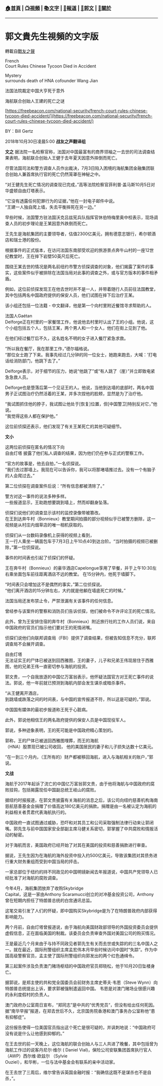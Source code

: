 ###  [:house:首頁](https://github.com/ourhimalayas/home) | [:tv:視頻](https://github.com/ourhimalayas/videos) | [:books:文字](https://github.com/ourhimalayas/txt) | [:newspaper:報道](https://github.com/ourhimalayas/news) | [:eagle:郭文](https://github.com/ourhimalayas/guomedia) | [:pray:關於](https://github.com/ourhimalayas/home/tree/master/about)
---
# 郭文貴先生視頻的文字版
轉載自[戰友之聲](http://littleantvoice.blogspot.com)

French<br>Court Rules Chinese Tycoon Died in Accident

Mystery<br>surrounds death of HNA cofounder Wang Jian

法国法院裁定中国大亨死于意外

海航联合创始人王建的死亡之谜

[https://freebeacon.com/national-security/french-court-rules-chinese-tycoon-died-accident/](https://freebeacon.com/national-security/french-court-rules-chinese-tycoon-died-accident/)

BY：Bill Gertz

2018年10月30日凌晨5:00
**战友之声翻译组**


**文之**
据法院一名检察官称，法国对中国最富有的商界领袖之一去世的司法调查结果表明，海航联合创始人王健于去年夏天因意外摔倒而死亡。


尽管法国司法和警方调查人员作出裁决，7月3日陷入困境的海航集团金融集团联合创始人兼首席执行官的死亡仍然笼罩在神秘之中。

“对王健先生死亡情况的调查现已完成，”高等法院检察官菲利普·盖马斯10月5日对华盛顿自由灯塔表示。

“它没有透露任何犯罪行为的证据，”他在一封电子邮件中说。<br>“王建一人独自爬上墙，失去平衡摔死在另一边。”

早些时候，法国警方驻法国沃克吕兹宪兵队指挥官休伯特梅里奥中校表示，现场调查人员的初步理论是王某因意外跌倒而死亡。

王先生是海航集团的主要领导者，估值2300亿美元，拥有德意志银行，希尔顿酒店和瑞士港的股份。

根据事件的正式版本，在访问法国东南部受欢迎的旅游景点奔牛山村的一座12世纪教堂时，王在摔下岩壁50英尺后死亡。

围绕王某去世的情况是两名前纽约市警方侦探调查的对象，他们揭露了案件的事实，这些案件似乎被排除在法国当局对此事的调查之外，或与官方版本的事件相矛盾。

例如，这位前侦探发现王在他去世时并不是一人，并带着随行人员前往法国教堂，其中包括两名中国政府提供的保安人员，他们试图在摔下后治疗王某。

该小组还包括一位法籍 - 中文翻译，他是第一个向村里附近餐馆寻求帮助的人。

法国人Gaétan<br>Delforge正在村里的一家餐馆工作，他说他去村里时认出了王的小组。他说，这个小组包括五个人，包括王某，两个男人和一个女人，他们在街上见到了他。

在他们经过餐厅后不久，这名姓名不明的女子进入餐厅紧急求救。

“所以我在餐厅，我在那里工作，”德尔福格说。<br>“那位女士跑了下来。我事先经过几分钟的同一位女士，她跑来跑去，大喊：'打电话给消防部门，他跳下去了。”

Delforge表示，对于细节的压力，她说“他跳了”或“有人跳了（崖）”并立即致电紧急急救人员。

Delforge也是堕落后第一个见证王的人。他说，当他到达墙的底部时，两名中国男子正试图治疗仍然活着的王某，并多次捏他的脸颊，显然是为了治疗他。

“我试图抓住他的脖子，我试图让他处于[恢复]位置，但[中国警卫]特别反对它，”他说。<br>“我觉得这些人都在保护他。”

这位前侦探还表示，他们发现了有关王某死亡的其他可疑细节。


**文小**

这两位前侦探在匿名的情况下向<br>自由灯塔 披露了他们私人调查的结果，因为他们仍在参与正式的警察工作。

“官方的故事是，他去自拍，”一名侦探说。<br>“我们去过那墙上。我现在可以告诉你，我可以将那堵墙推过去。没有一个有脑子的人会爬过去。”

第二位侦探在调查案件后说：“所有信息都被清除了。”

警方对这一事件的说法多种多样。<br>一些报道显示，王助跑想要跳到墙上，然而却翻身坠落。

侦探们说他们的调查显示该村的监控录像带被篡改。<br>在王到达奔牛村（Bonnieux）教堂期间拍摄的部分视频似乎已被警方删除，这一视频是从村庄内烟草店的唯一相机获取的。

侦探们从一台数码录像机上获得的视频上看到，<br>王一行人乘坐一辆面包车于7月3日上午10点40到达台阶。“当时拍摄的视频已被删除，”第一位侦探说。

事件的时间表也引起了侦探们的怀疑。

王在奔牛村（Bonnieux）的豪华酒店Capelongue享用了早餐，并于上午10:30左右乘坐面包车前往距离酒店不远的教堂。 在15分钟内，他死于墙脚下。

“时间表只会增加这不是偶然的事实，”第二位侦探说。<br>“他们离开酒店的15分钟左右，大约就是他躺在墙底死亡的时候。”

法国当局还发布禁止令，严禁泄漏有关该事件的任何信息。

曾经参与该案件的警察和消防员们告诉侦探，他们被命令不许评论王的死亡情况。

此外，曾为王安排住宿的奔牛村（Bonnieux）附近旅行社的工作人员们说，来自中国政府的官员们指示他们要对王的死情闭嘴。

侦探们说他们向联邦调查局（FBI）提供了调查结果，但被告知信息不充分，联邦调查局不会展开调查。

自由灯塔<br>无法证实王的尸体已被送到回西雅图，王的妻子，儿子和兄弟王伟现居住于西雅图，他的兄弟王伟一直密切参与海航的投资。

郭文贵，一个自我放逐的中国亿万富翁表示，他怀疑法国官方对王死亡事件的说法。郭说，他一年前就已预测到海航内部会发生谋杀或暗杀事件。

“从王健离开酒店，<br>到跳墙或跌落之间的时间表，与中国的宣传报道不符，所以这是可疑的，”郭说。

中国国有媒体的最初步报道称王死于心脏病。

此外，郭说他相信王的两名政府提供的保安人员是中国现役军人。

郭说，多种迹象表明，王的死可能是中国政府精心策划的。

郭称，王的尸体已被送回西雅图埋葬，而王的海航<br>（HNA）股票现已被公司收回， 他的美国居民的妻子和儿子损失达数十亿美元。

“在一到三个月内，（王所有的）财产都被移回海航，进入与海航相关的账户，”郭说。

**文战**

海航于2017年起诉了流亡的中国亿万富翁郭文贵，由于他将海航与中国政府的腐败挂钩，包括揭露现任中国副总统王岐山的腐败。&nbsp;

据纽约时报报道，在郭文贵披露有关海航的消息之后，该公司向纽约慈善机构海南慈航慈善基金会捐赠了价值高达180亿美元的捐款。捐赠是由一名被认定为海航的利益相关者贯君代表海航执行的。

中国政府一直试图通过威胁，恐吓和对其员工和公司采取强制法律行动来让郭闭嘴。郭先生与前中国国家安全部副主席马健关系密切，郭掌握了中共腐败和情报活动的秘密。

对于海航而言，美国政府已经开始了对其在美国的投资和慈善捐款进行审查。

据说，王先生因为在海航的海外投资中投入约500亿美元，导致该集团对其债务进行重大财务重组而受到中国当局的抨击。

一家总部位于纽约的持不同政见的中国明镜新闻去年报道说，中国共产党领导人已经批准了对海航的腐败调查。

今年4月，海航集团放弃了收购Skybridge<br>Capital，这是一家由Anthony Scaramucci创立的对冲基金投资公司，Anthony曾在短期内担任了特朗普总统的白宫通讯总监。

这笔交易引发了人们的怀疑，即中国购买Skybridge是为了在特朗普政府内部获得影响能力。

两个月前，自由灯塔曾报道说，由于海航向美国财政部领导的外国投资委员会提供虚假信息，正在面临美国的制裁。该委员会负责审查外国对美国公司的购买情况。

王是最近几个月来由于与持不同政见者郭先生有关而去世或失踪的的三名中国人之一。就在最近，国际刑警组织主席孟宏伟本月早些时候访问中国时“失踪“。作为中国高级警察官员，孟主使了国际刑警组织向郭发出的两个红色通缉令。

第三起案件涉及负责澳门赌场枢纽的中国政府官员郑晓松，他于10月20日坠楼身亡。

据郭说，是郑主使的共和党全国委员会前财务主席史蒂夫·韦恩（Steve Wynn）向特朗普总统提出上诉，要求郭被强制遣返回中国。 韦恩是对澳门赌场业很感兴趣的永利度假村的负责人。

澳门政府办公室周日宣布，“郑同志”是中共的“优秀党员“，但没有给出任何死因。据“南华早报”报道，在郑去世后不久，北京国务院香港和澳门事务办公室称他“患有抑郁症”。

这份报告使得一位美国官员指出这个死亡是很可疑的，并讽刺地说：“中国政府可没有说是什么让他感到抑郁的。”

在王去世的前一天晚上，这位海航的联合创始人与三人共进了晚餐，其中包括曾为海航工作过的说客丹尼尔·维尔 ( Daniel Vial)，保险公司安联集团首席执行官人（AWP）西尔维·欧兹尔 （Sylvie<br>Ouziel），和华彬，一位与法中基金会有联系的亲中活动家。

在王去世了三周后，维尔曾告诉英国金融时报：“我确信这既不是谋杀也不是自杀，”。